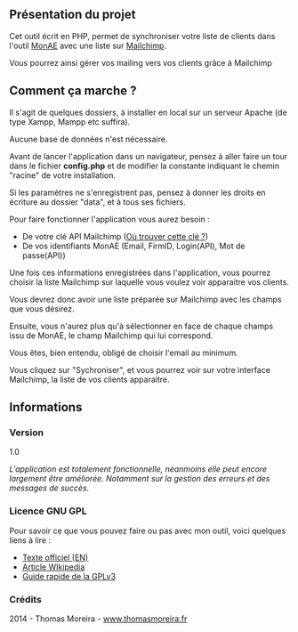 ## Présentation du projet

Cet outil écrit en PHP, permet de synchroniser votre liste de clients dans l'outil <a href="http://www.monae.fr/" target="_blank">MonAE</a> avec une liste sur <a href="http://mailchimp.com/" target="_blank">Mailchimp</a>.

Vous pourrez ainsi gérer vos mailing vers vos clients grâce à Mailchimp

## Comment ça marche ?

Il s'agit de quelques dossiers, à installer en local sur un serveur Apache (de type Xampp, Mampp etc suffira).

Aucune base de données n'est nécessaire.

Avant de lancer l'application dans un navigateur, pensez à aller faire un tour dans le fichier **config.php** et de modifier la constante indiquant le chemin "racine" de votre installation.

Si les paramètres ne s'enregistrent pas, pensez à donner les droits en écriture au dossier "data", et à tous ses fichiers.

Pour faire fonctionner l'application vous aurez besoin :

- De votre clé API Mailchimp (<a href="http://kb.mailchimp.com/article/where-can-i-find-my-api-key/" target="_blank">Où trouver cette clé ?</a>)
- De vos identifiants MonAE (Email, FirmID, Login(API), Mot de passe(API))

Une fois ces informations enregistrées dans l'application, vous pourrez choisir la liste Mailchimp sur laquelle vous voulez voir apparaitre vos clients.

Vous devrez donc avoir une liste préparée sur Mailchimp avec les champs que vous désirez.

Ensuite, vous n'aurez plus qu'à sélectionner en face de chaque champs issu de MonAE, le champ Mailchimp qui lui correspond. 

Vous êtes, bien entendu, obligé de choisir l'email au minimum.

Vous cliquez sur "Sychroniser", et vous pourrez voir sur votre interface Mailchimp, la liste de vos clients apparaitre.

## Informations

### Version

1.0

_L'application est totalement fonctionnelle, néanmoins elle peut encore largement être améliorée. Notamment sur la gestion des erreurs et des messages de succès._

### Licence GNU GPL

Pour savoir ce que vous pouvez faire ou pas avec mon outil, voici quelques liens à lire :

- [Texte officiel (EN)](http://www.gnu.org/copyleft/gpl.html)
- [Article WIkipedia](http://fr.wikipedia.org/wiki/Licence_publique_g%C3%A9n%C3%A9rale_GNU)
- [Guide rapide de la GPLv3](http://www.gnu.org/licenses/quick-guide-gplv3.html)

### Crédits

2014 - Thomas Moreira - www.thomasmoreira.fr
